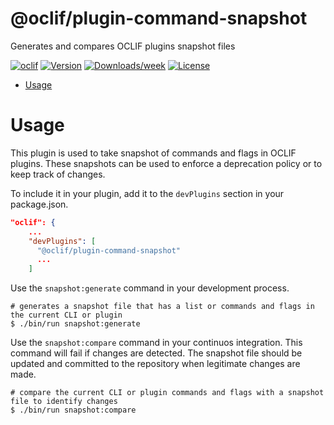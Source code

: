 @oclif/plugin-command-snapshot
========

Generates and compares OCLIF plugins snapshot files

[![oclif](https://img.shields.io/badge/cli-oclif-brightgreen.svg)](https://oclif.io)
[![Version](https://img.shields.io/npm/v/@oclif/plugin-command-snapshot.svg)](https://npmjs.org/package/@oclif/plugin-command-snapshot)
[![Downloads/week](https://img.shields.io/npm/dw/@oclif/plugin-command-snapshot.svg)](https://npmjs.org/package/@oclif/plugin-command-snapshot)
[![License](https://img.shields.io/npm/l/@oclif/plugin-command-snapshot.svg)](https://github.com/nramyasri-sf/@oclif/plugin-command-snapshot/blob/master/package.json)

<!-- toc -->
* [Usage](#usage)
<!-- tocstop -->

# Usage
This plugin is used to take snapshot of commands and flags in OCLIF plugins. These snapshots can be used to enforce a deprecation policy or to keep track of changes.

To include it in your plugin, add it to the `devPlugins` section in your package.json.

```json
"oclif": {
    ...
    "devPlugins": [
      "@oclif/plugin-command-snapshot"
      ...
    ]
```

Use the `snapshot:generate` command in your development process.

```sh-session
# generates a snapshot file that has a list or commands and flags in the current CLI or plugin
$ ./bin/run snapshot:generate
```

Use the `snapshot:compare` command in your continuos integration. This command will fail if changes are detected. The snapshot file should be updated and committed to the repository when legitimate changes are made.

```sh-session
# compare the current CLI or plugin commands and flags with a snapshot file to identify changes
$ ./bin/run snapshot:compare
```
